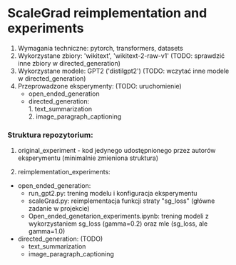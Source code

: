 # ScaleGrad reimplementation and experiments

1. Wymagania techniczne: pytorch, transformers, datasets
2. Wykorzystane zbiory: 'wikitext', 'wikitext-2-raw-v1' (TODO: sprawdzić inne zbiory w directed_generation)
3. Wykorzystane modele: GPT2 ('distilgpt2') (TODO: wczytać inne modele w directed_generation)
4. Przeprowadzone eksperymenty: (TODO: uruchomienie) 
    - open_ended_generation 
    - directed_generation:
    <br> 1. text_summarization 
    <br> 2. image_paragraph_captioning

### Struktura repozytorium: 
1. original_experiment - kod jedynego udostępnionego przez autorów eksperymentu (minimalnie zmieniona struktura)

2. reimplementation_experiments:
- open_ended_generation:
    - run_gpt2.py: trening modelu i konfiguracja eksperymentu
    - scaleGrad.py: reimplementacja funkcji straty "sg_loss" (główne zadanie w projekcie)
    - Open_ended_genetarion_experiments.ipynb: trening modeli z wykorzystaniem sg_loss (gamma=0.2) oraz mle (sg_loss, ale gamma=1.0)
- directed_generation: (TODO) 
    - text_summarization 
    - image_paragraph_captioning
